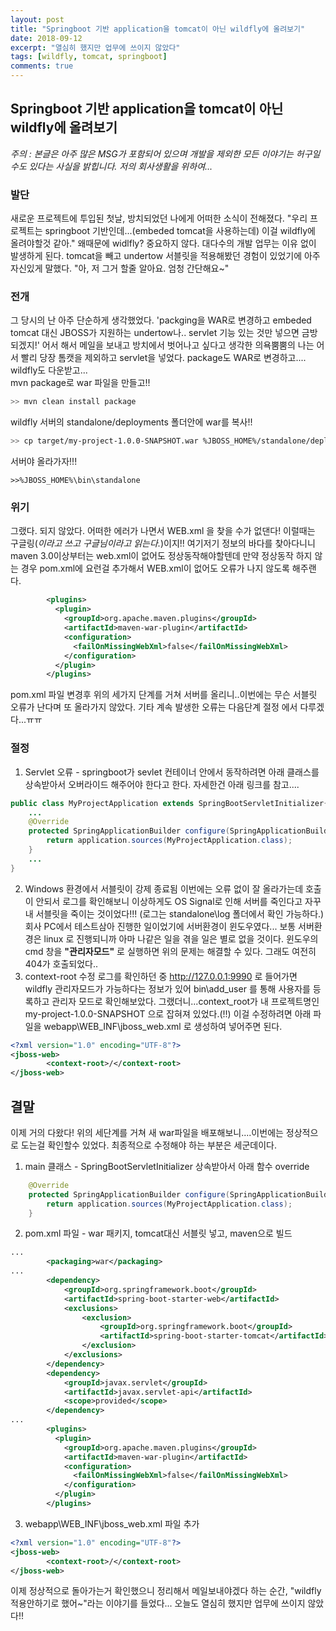 ```yaml
---
layout: post
title: "Springboot 기반 application을 tomcat이 아닌 wildfly에 올려보기"
date: 2018-09-12
excerpt: "열심히 했지만 업무에 쓰이지 않았다"
tags: [wildfly, tomcat, springboot]
comments: true
---
```


## Springboot 기반 application을 tomcat이 아닌 wildfly에 올려보기 

*주의 : 본글은 아주 많은 MSG가 포함되어 있으며 개발을 제외한 모든 이야기는 허구일 수도 있다는 사실을 밝힙니다. 저의 회사생활을 위하여...*

### 발단
새로운 프로젝트에 투입된 첫날, 방치되었던 나에게 어떠한 소식이 전해졌다.
"우리 프로젝트는 springboot 기반인데...(embeded tomcat을 사용하는데) 이걸 wildfly에 올려야할것 같아."
왜때문에 widlfly? 중요하지 않다. 대다수의 개발 업무는 이유 없이 발생하게 된다.
tomcat을 빼고 undertow 서블릿을 적용해봤던 경험이 있었기에 아주 자신있게 말했다.
"아, 저 그거 할줄 알아요. 엄청 간단해요~"

### 전개 
그 당시의 난 아주 단순하게 생각했었다.
'packging을 WAR로 변경하고 embeded tomcat 대신 JBOSS가 지원하는 undertow나.. servlet 기능 있는 것만 넣으면 금방 되겠지!'
어서 해서 메일을 보내고 방치에서 벗어나고 싶다고 생각한 의욕뿜뿜의 나는 어서 빨리 당장 톰캣을 제외하고 servlet을 넣었다.
package도 WAR로 변경하고.... wildfly도 다운받고...  
mvn package로 war 파일을 만들고!!
```sh
>> mvn clean install package
```
wildfly 서버의 standalone/deployments 폴더안에 war를 복사!!
```sh
>> cp target/my-project-1.0.0-SNAPSHOT.war %JBOSS_HOME%/standalone/deployments
```
서버야 올라가자!!!
```
>>%JBOSS_HOME%\bin\standalone
```

### 위기
그랬다. 되지 않았다.
어떠한 에러가 나면서 WEB.xml 을 찾을 수가 없댄다!
이럴때는 구글링(*이라고 쓰고 구글님이라고 읽는다.*)이지!! 여기저기 정보의 바다를 찾아다니니 maven 3.0이상부터는 web.xml이 없어도 정상동작해야할텐데 만약 정상동작 하지 않는 경우 pom.xml에 요런걸 추가해서 WEB.xml이 없어도 오류가 나지 않도록 해주랜다.
```xml
	    <plugins>
	      <plugin>
	        <groupId>org.apache.maven.plugins</groupId>
	        <artifactId>maven-war-plugin</artifactId>
	        <configuration>
	          <failOnMissingWebXml>false</failOnMissingWebXml>
	        </configuration>
	      </plugin>
	    </plugins>
```
pom.xml 파일 변경후 위의 세가지 단계를 거쳐 서버를 올리니..이번에는 무슨 서블릿 오류가 난다며 또 올라가지 않았다.
기타 계속 발생한 오류는 다음단계 절정 에서 다루겠다...ㅠㅠ


### 절정
1. Servlet 오류 - springboot가 sevlet 컨테이너 안에서 동작하려면 아래 클래스를 상속받아서 오버라이드 해주어야 한다고 한다. 자세한건 아래 링크를 참고....

```java
public class MyProjectApplication extends SpringBootServletInitializer{
    ...
    @Override
    protected SpringApplicationBuilder configure(SpringApplicationBuilder application) {
        return application.sources(MyProjectApplication.class);
    }
    ...
}
```
2. Windows 환경에서 서블릿이 강제 종료됨
이번에는 오류 없이 잘 올라가는데 호출이 안되서 로그를 확인해보니 이상하게도 OS Signal로 인해 서버를 죽인다고 자꾸 내 서블릿을 죽이는 것이었다!!!
(로그는 standalone\log 폴더에서 확인 가능하다.)
회사 PC에서 테스트삼아 진행한 일이었기에 서버환경이 윈도우였다...
보통 서버환경은 linux 로 진행되니까 아마 나같은 일을 겪을 일은 별로 없을 것이다. 윈도우의 cmd 창을 **"관리자모드"** 로 실행하면 위의 문제는 해결할 수 있다. 그래도 여전히 404가 호출되었다..
3. context-root 수정
로그를 확인하던 중 http://127.0.0.1:9990 로 들어가면 wildfly 관리자모드가 가능하다는 정보가 있어 bin\add_user 를 통해 사용자를 등록하고 관리자 모드로 확인해보았다. 그랬더니...context_root가 내 프로젝트명인 my-project-1.0.0-SNAPSHOT 으로 잡혀져 있었다.(!!)
이걸 수정하려면 아래 파일을 webapp\WEB_INF\jboss_web.xml 로 생성하여 넣어주면 된다.
```xml
<?xml version="1.0" encoding="UTF-8"?>
<jboss-web>
        <context-root>/</context-root>
</jboss-web>
```

## 결말
이제 거의 다왔다! 위의 세단계를 거쳐 새 war파일을 배포해보니....이번에는 정상적으로 도는걸 확인할수 있었다.
최종적으로 수정해야 하는 부분은 세군데이다.
1. main 클래스 - SpringBootServletInitializer 상속받아서 아래 함수 override
```java
    @Override
    protected SpringApplicationBuilder configure(SpringApplicationBuilder application) {
        return application.sources(MyProjectApplication.class);
    }
```
2. pom.xml 파일 - war 패키지, tomcat대신 서블릿 넣고, maven으로 빌드
```xml
...
        <packaging>war</packaging>
...
        <dependency>
			<groupId>org.springframework.boot</groupId>
			<artifactId>spring-boot-starter-web</artifactId>
			<exclusions>
                <exclusion>
                    <groupId>org.springframework.boot</groupId>
                    <artifactId>spring-boot-starter-tomcat</artifactId>
                </exclusion>
            </exclusions>			
		</dependency>
		<dependency>
            <groupId>javax.servlet</groupId>
            <artifactId>javax.servlet-api</artifactId>
            <scope>provided</scope>
        </dependency>
...
	    <plugins>
	      <plugin>
	        <groupId>org.apache.maven.plugins</groupId>
	        <artifactId>maven-war-plugin</artifactId>
	        <configuration>
	          <failOnMissingWebXml>false</failOnMissingWebXml>
	        </configuration>
	      </plugin>
	    </plugins>
```
3. webapp\WEB_INF\jboss_web.xml 파일 추가
```xml
<?xml version="1.0" encoding="UTF-8"?>
<jboss-web>
        <context-root>/</context-root>
</jboss-web>
```
이제 정상적으로 돌아가는거 확인했으니 정리해서 메일보내야겠다 하는 순간, "wildfly 적용안하기로 했어~"라는 이야기를 들었다...
오늘도 열심히 했지만 업무에 쓰이지 않았다!!
